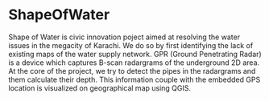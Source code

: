 # ShapeOfWater
Shape of Water is civic innovation poject aimed at resolving the water issues in the megacity of Karachi. We do so by first identifying the lack of existing maps of the water supply network. GPR (Ground Penetrating Radar) is a device which captures B-scan radargrams of the underground 2D area. At the core of the project, we try to detect the pipes in the radargrams and them calculate their depth. This information couple with the embedded GPS location is visualized on geographical map using QGIS.
